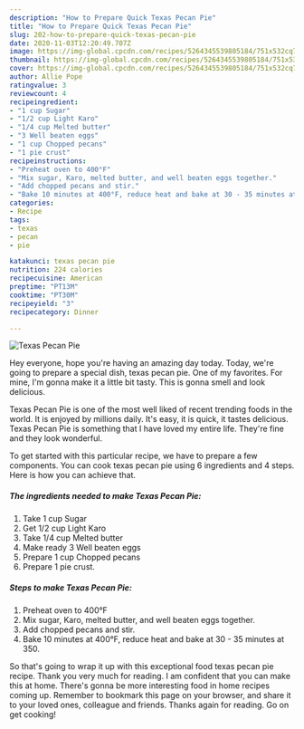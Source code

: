 ```yaml
---
description: "How to Prepare Quick Texas Pecan Pie"
title: "How to Prepare Quick Texas Pecan Pie"
slug: 202-how-to-prepare-quick-texas-pecan-pie
date: 2020-11-03T12:20:49.707Z
image: https://img-global.cpcdn.com/recipes/5264345539805184/751x532cq70/texas-pecan-pie-recipe-main-photo.jpg
thumbnail: https://img-global.cpcdn.com/recipes/5264345539805184/751x532cq70/texas-pecan-pie-recipe-main-photo.jpg
cover: https://img-global.cpcdn.com/recipes/5264345539805184/751x532cq70/texas-pecan-pie-recipe-main-photo.jpg
author: Allie Pope
ratingvalue: 3
reviewcount: 4
recipeingredient:
- "1 cup Sugar"
- "1/2 cup Light Karo"
- "1/4 cup Melted butter"
- "3 Well beaten eggs"
- "1 cup Chopped pecans"
- "1 pie crust"
recipeinstructions:
- "Preheat oven to 400°F"
- "Mix sugar, Karo, melted butter, and well beaten eggs together."
- "Add chopped pecans and stir."
- "Bake 10 minutes at 400°F, reduce heat and bake at 30 - 35 minutes at 350."
categories:
- Recipe
tags:
- texas
- pecan
- pie

katakunci: texas pecan pie 
nutrition: 224 calories
recipecuisine: American
preptime: "PT13M"
cooktime: "PT30M"
recipeyield: "3"
recipecategory: Dinner

---
```



![Texas Pecan Pie](https://img-global.cpcdn.com/recipes/5264345539805184/751x532cq70/texas-pecan-pie-recipe-main-photo.jpg)

Hey everyone, hope you're having an amazing day today. Today, we're going to prepare a special dish, texas pecan pie. One of my favorites. For mine, I'm gonna make it a little bit tasty. This is gonna smell and look delicious.



Texas Pecan Pie is one of the most well liked of recent trending foods in the world. It is enjoyed by millions daily. It's easy, it is quick, it tastes delicious. Texas Pecan Pie is something that I have loved my entire life. They're fine and they look wonderful.


To get started with this particular recipe, we have to prepare a few components. You can cook texas pecan pie using 6 ingredients and 4 steps. Here is how you can achieve that.

<!--inarticleads1-->

##### The ingredients needed to make Texas Pecan Pie:

1. Take 1 cup Sugar
1. Get 1/2 cup Light Karo
1. Take 1/4 cup Melted butter
1. Make ready 3 Well beaten eggs
1. Prepare 1 cup Chopped pecans
1. Prepare 1 pie crust.




<!--inarticleads2-->

##### Steps to make Texas Pecan Pie:

1. Preheat oven to 400°F
1. Mix sugar, Karo, melted butter, and well beaten eggs together.
1. Add chopped pecans and stir.
1. Bake 10 minutes at 400°F, reduce heat and bake at 30 - 35 minutes at 350.




So that's going to wrap it up with this exceptional food texas pecan pie recipe. Thank you very much for reading. I am confident that you can make this at home. There's gonna be more interesting food in home recipes coming up. Remember to bookmark this page on your browser, and share it to your loved ones, colleague and friends. Thanks again for reading. Go on get cooking!
